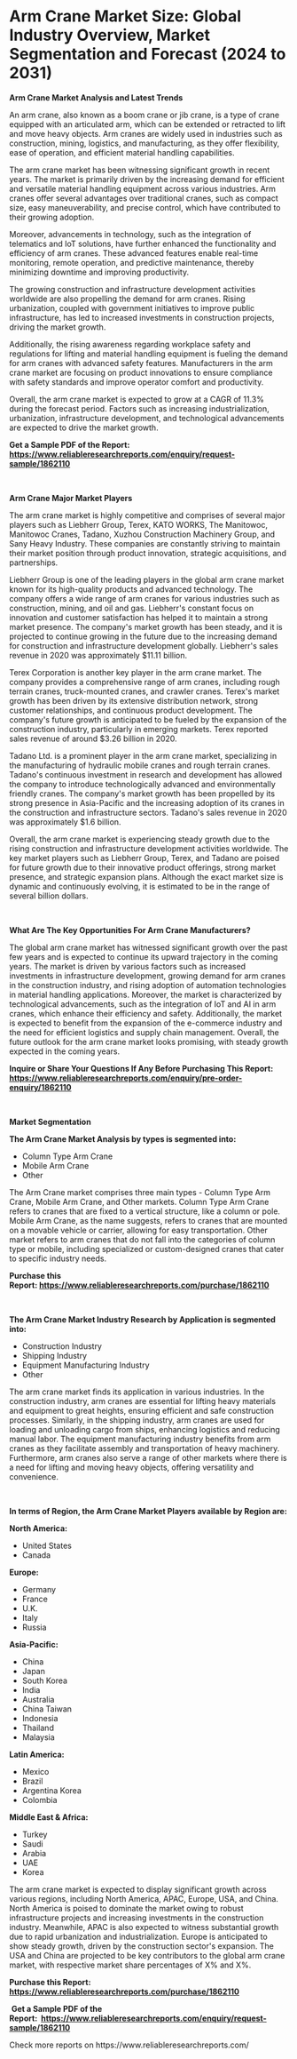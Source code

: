 <p><h1>Arm Crane Market Size: Global Industry Overview, Market Segmentation and Forecast (2024 to 2031)</h1></p><p><strong>Arm Crane Market Analysis and Latest Trends</strong></p>
<p><p>An arm crane, also known as a boom crane or jib crane, is a type of crane equipped with an articulated arm, which can be extended or retracted to lift and move heavy objects. Arm cranes are widely used in industries such as construction, mining, logistics, and manufacturing, as they offer flexibility, ease of operation, and efficient material handling capabilities.</p><p>The arm crane market has been witnessing significant growth in recent years. The market is primarily driven by the increasing demand for efficient and versatile material handling equipment across various industries. Arm cranes offer several advantages over traditional cranes, such as compact size, easy maneuverability, and precise control, which have contributed to their growing adoption.</p><p>Moreover, advancements in technology, such as the integration of telematics and IoT solutions, have further enhanced the functionality and efficiency of arm cranes. These advanced features enable real-time monitoring, remote operation, and predictive maintenance, thereby minimizing downtime and improving productivity.</p><p>The growing construction and infrastructure development activities worldwide are also propelling the demand for arm cranes. Rising urbanization, coupled with government initiatives to improve public infrastructure, has led to increased investments in construction projects, driving the market growth.</p><p>Additionally, the rising awareness regarding workplace safety and regulations for lifting and material handling equipment is fueling the demand for arm cranes with advanced safety features. Manufacturers in the arm crane market are focusing on product innovations to ensure compliance with safety standards and improve operator comfort and productivity.</p><p>Overall, the arm crane market is expected to grow at a CAGR of 11.3% during the forecast period. Factors such as increasing industrialization, urbanization, infrastructure development, and technological advancements are expected to drive the market growth.</p></p>
<p><strong>Get a Sample PDF of the Report:&nbsp; <a href="https://www.reliableresearchreports.com/enquiry/request-sample/1862110">https://www.reliableresearchreports.com/enquiry/request-sample/1862110</a></strong></p>
<p>&nbsp;</p>
<p><strong>Arm Crane Major Market Players</strong></p>
<p><p>The arm crane market is highly competitive and comprises of several major players such as Liebherr Group, Terex, KATO WORKS, The Manitowoc, Manitowoc Cranes, Tadano, Xuzhou Construction Machinery Group, and Sany Heavy Industry. These companies are constantly striving to maintain their market position through product innovation, strategic acquisitions, and partnerships.</p><p>Liebherr Group is one of the leading players in the global arm crane market known for its high-quality products and advanced technology. The company offers a wide range of arm cranes for various industries such as construction, mining, and oil and gas. Liebherr's constant focus on innovation and customer satisfaction has helped it to maintain a strong market presence. The company's market growth has been steady, and it is projected to continue growing in the future due to the increasing demand for construction and infrastructure development globally. Liebherr's sales revenue in 2020 was approximately $11.11 billion.</p><p>Terex Corporation is another key player in the arm crane market. The company provides a comprehensive range of arm cranes, including rough terrain cranes, truck-mounted cranes, and crawler cranes. Terex's market growth has been driven by its extensive distribution network, strong customer relationships, and continuous product development. The company's future growth is anticipated to be fueled by the expansion of the construction industry, particularly in emerging markets. Terex reported sales revenue of around $3.26 billion in 2020.</p><p>Tadano Ltd. is a prominent player in the arm crane market, specializing in the manufacturing of hydraulic mobile cranes and rough terrain cranes. Tadano's continuous investment in research and development has allowed the company to introduce technologically advanced and environmentally friendly cranes. The company's market growth has been propelled by its strong presence in Asia-Pacific and the increasing adoption of its cranes in the construction and infrastructure sectors. Tadano's sales revenue in 2020 was approximately $1.6 billion.</p><p>Overall, the arm crane market is experiencing steady growth due to the rising construction and infrastructure development activities worldwide. The key market players such as Liebherr Group, Terex, and Tadano are poised for future growth due to their innovative product offerings, strong market presence, and strategic expansion plans. Although the exact market size is dynamic and continuously evolving, it is estimated to be in the range of several billion dollars.</p></p>
<p>&nbsp;</p>
<p><strong>What Are The Key Opportunities For Arm Crane Manufacturers?</strong></p>
<p><p>The global arm crane market has witnessed significant growth over the past few years and is expected to continue its upward trajectory in the coming years. The market is driven by various factors such as increased investments in infrastructure development, growing demand for arm cranes in the construction industry, and rising adoption of automation technologies in material handling applications. Moreover, the market is characterized by technological advancements, such as the integration of IoT and AI in arm cranes, which enhance their efficiency and safety. Additionally, the market is expected to benefit from the expansion of the e-commerce industry and the need for efficient logistics and supply chain management. Overall, the future outlook for the arm crane market looks promising, with steady growth expected in the coming years.</p></p>
<p><strong>Inquire or Share Your Questions If Any Before Purchasing This Report: <a href="https://www.reliableresearchreports.com/enquiry/pre-order-enquiry/1862110">https://www.reliableresearchreports.com/enquiry/pre-order-enquiry/1862110</a></strong></p>
<p>&nbsp;</p>
<p><strong>Market Segmentation</strong></p>
<p><strong>The Arm Crane Market Analysis by types is segmented into:</strong></p>
<p><ul><li>Column Type Arm Crane</li><li>Mobile Arm Crane</li><li>Other</li></ul></p>
<p><p>The Arm Crane market comprises three main types - Column Type Arm Crane, Mobile Arm Crane, and Other markets. Column Type Arm Crane refers to cranes that are fixed to a vertical structure, like a column or pole. Mobile Arm Crane, as the name suggests, refers to cranes that are mounted on a movable vehicle or carrier, allowing for easy transportation. Other market refers to arm cranes that do not fall into the categories of column type or mobile, including specialized or custom-designed cranes that cater to specific industry needs.</p></p>
<p><strong>Purchase this Report:&nbsp;<a href="https://www.reliableresearchreports.com/purchase/1862110">https://www.reliableresearchreports.com/purchase/1862110</a></strong></p>
<p>&nbsp;</p>
<p><strong>The Arm Crane Market Industry Research by Application is segmented into:</strong></p>
<p><ul><li>Construction Industry</li><li>Shipping Industry</li><li>Equipment Manufacturing Industry</li><li>Other</li></ul></p>
<p><p>The arm crane market finds its application in various industries. In the construction industry, arm cranes are essential for lifting heavy materials and equipment to great heights, ensuring efficient and safe construction processes. Similarly, in the shipping industry, arm cranes are used for loading and unloading cargo from ships, enhancing logistics and reducing manual labor. The equipment manufacturing industry benefits from arm cranes as they facilitate assembly and transportation of heavy machinery. Furthermore, arm cranes also serve a range of other markets where there is a need for lifting and moving heavy objects, offering versatility and convenience.</p></p>
<p>&nbsp;</p>
<p><strong>In terms of Region, the Arm Crane Market Players available by Region are:</strong></p>
<p>
    <p> <strong> North America: </strong>
        <ul>
            <li>United States</li>
            <li>Canada</li>
        </ul>
        </p> 
    <p> <strong> Europe: </strong>
        <ul>
            <li>Germany</li>
            <li>France</li>
            <li>U.K.</li>
            <li>Italy</li>
            <li>Russia</li>
        </ul>
        </p> 
    <p> <strong> Asia-Pacific: </strong>
        <ul>
            <li>China</li>
            <li>Japan</li>
            <li>South Korea</li>
            <li>India</li>
            <li>Australia</li>
            <li>China Taiwan</li>
            <li>Indonesia</li>
            <li>Thailand</li>
            <li>Malaysia</li>
        </ul>
        </p> 
    <p> <strong> Latin America: </strong>
        <ul>
            <li>Mexico</li>
            <li>Brazil</li>
            <li>Argentina Korea</li>
            <li>Colombia</li>
        </ul>
        </p> 
    <p> <strong> Middle East & Africa: </strong>
        <ul>
            <li>Turkey</li>
            <li>Saudi</li>
            <li>Arabia</li>
            <li>UAE</li>
            <li>Korea</li>
        </ul>
    </p>
    </p>
<p><p>The arm crane market is expected to display significant growth across various regions, including North America, APAC, Europe, USA, and China. North America is poised to dominate the market owing to robust infrastructure projects and increasing investments in the construction industry. Meanwhile, APAC is also expected to witness substantial growth due to rapid urbanization and industrialization. Europe is anticipated to show steady growth, driven by the construction sector's expansion. The USA and China are projected to be key contributors to the global arm crane market, with respective market share percentages of X% and X%.</p></p>
<p><strong>Purchase this Report: <a href="https://www.reliableresearchreports.com/purchase/1862110">https://www.reliableresearchreports.com/purchase/1862110</a></strong></p>
<p>&nbsp;<strong>Get a Sample PDF of the Report:&nbsp;&nbsp;<a href="https://www.reliableresearchreports.com/enquiry/request-sample/1862110">https://www.reliableresearchreports.com/enquiry/request-sample/1862110</a></strong></p>
<p><strong></strong></p>
<p>Check more reports on https://www.reliableresearchreports.com/</p>